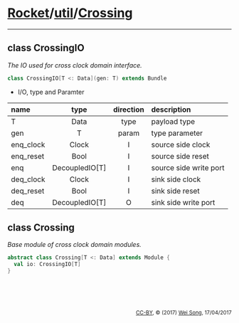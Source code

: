 [Rocket](../Readme.md)/[util](../util.md)/[Crossing](https://github.com/ucb-bar/rocket-chip/tree/master/src/main/scala/util/Crossing.scala)
========================


**********************

class CrossingIO
---------------------
*The IO used for cross clock domain interface.*

~~~scala
class CrossingIO[T <: Data](gen: T) extends Bundle
~~~

+ I/O, type and Paramter

| name                   | type             | direction  | description                           |
| :---                   | :--:             | :--:       | :---                                  |
| T                      | Data             | type       | payload type                          |
| gen                    | T                | param      | type parameter                        |
| enq\_clock             | Clock            | I          | source side clock                     |
| enq\_reset             | Bool             | I          | source side reset                     |
| enq                    | DecoupledIO[T]   | I          | source side write port                |
| deq\_clock             | Clock            | I          | sink side clock                       |
| deq\_reset             | Bool             | I          | sink side reset                       |
| deq                    | DecoupledIO[T]   | O          | sink side write port                  |


class Crossing
---------------
*Base module of cross clock domain modules.*

~~~scala
abstract class Crossing[T <: Data] extends Module {
  val io: CrossingIO[T]
}
~~~


<br><br><br><p align="right"><sub>[CC-BY](https://creativecommons.org/licenses/by/3.0/), &copy; (2017) [Wei Song](mailto:wsong83@gmail.com), 17/04/2017</sub></p>

